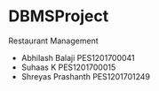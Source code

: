 # DBMSProject
Restaurant Management
* Abhilash Balaji PES1201700041
* Suhaas K PES1201700015
* Shreyas Prashanth PES1201701249
